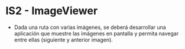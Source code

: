 # IS2 - ImageViewer

- Dada una ruta con varias imágenes, se deberá desarrollar una aplicación que muestre las imágenes en pantalla y permita navegar entre ellas (siguiente y anterior imagen).

